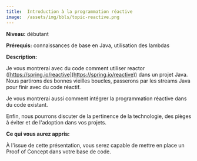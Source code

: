 ```yaml
---
title:  Introduction à la programmation réactive
image:  /assets/img/bbls/topic-reactive.png
---
```

**Niveau:** débutant

**Prérequis:** connaissances de base en Java, utilisation des lambdas

**Description:**

Je vous montrerai avec du code comment utiliser reactor ([https://spring.io/reactive](https://spring.io/reactive)) dans un projet Java. Nous partirons des bonnes vieilles boucles, passerons par les streams Java pour finir avec du code réactif.

Je vous montrerai aussi comment intégrer la programmation réactive dans du code existant.

Enfin, nous pourrons discuter de la pertinence de la technologie, des pièges à éviter et de l'adoption dans vos projets.

**Ce qui vous aurez appris:**

À l'issue de cette présentation, vous serez capable de mettre en place un Proof of Concept dans votre base de code.
